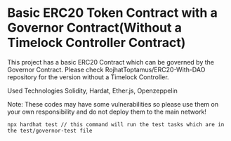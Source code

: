 # Basic ERC20 Token Contract with a Governor Contract(Without a Timelock Controller Contract)
This project has a basic ERC20 Contract which can be governed by the Governor Contract. Please check RojhatToptamus/ERC20-With-DAO repository for the version without a Timelock Controller.

Used Technologies
Solidity, Hardat, Ether.js, Openzeppelin 

Note: These codes may have some vulnerabilities so please use them on your own responsibility and do not deploy them to the main network!


```shell
npx hardhat test // this command will run the test tasks which are in the test/governor-test file

```

